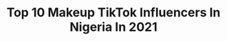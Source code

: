 ---
title: Top 10 Makeup TikTok Influencers In Nigeria In 2021
description: >-
  Find top makeup TikTok influencers in Nigeria in 2021. Most popular hashtags: #fyp #makeup #foryou #teamtennie.
platform: TikTok
hits: 16
text_top: See the best TikTok profiles on inBeat.
text_bottom: Our database holds 16 TikTok influencers like this in Nigeria for you to contact.
profiles:
  - username: "tinanutcrazy"
    fullname: >-
      Tina Samuel
    bio: >-
      Self taught makeup artist⭐️ IG:@tinanutcrazy Tinasamuelofficial@gmail.com
    location: "Nigeria"
    followers: 62000
    engagement: 1426
    commentsToLikes: 0.058605
    id: ck90z7dakcup00j782nf3in88
    verified: false
    hashtags: "#halloweenlooks, #instyle, #foryou, #fyp"
  - username: "deizwa"
    fullname: >-
      Deizwa
    bio: >-
      🇳🇬 I like to think I can dance, transition, lip sync & makeup🙈 20k please?🥺
    location: "Nigeria"
    followers: 10700
    engagement: 469
    commentsToLikes: 0.024996
    id: ckbfhnx6mdbci0j23kf0r6gyx
    verified: false
    hashtags: "#nigeriatiktok, #fyp, #duet, #savageremixchallange"
  - username: "jhayneey"
    fullname: >-
      Jhayne Michaels
    bio: >-
      You’re gonna love it here 😉 I reply comments 😉 Sign petition to end SARS in NG
    location: "Nigeria"
    followers: 73200
    engagement: 1643
    commentsToLikes: 0.098484
    id: ckb19yitvy6e40j23m0gjt1o2
    verified: false
    hashtags: "#grwm, #jhayneey, #fyp, #makeuptransformation"
  - username: "vickyforr"
    fullname: >-
      vicky_fortunatus
    bio: >-
      Wlc to my profile😊Kindly follow back,and don’t forget to drop a❤️in the vid👇🏽
    location: "Nigeria"
    followers: 11200
    engagement: 1464
    commentsToLikes: 0.119693
    id: ck9107a6ogmne0j78ugv4mjj5
    verified: false
    hashtags: "#makeup, #viral, #foryou, #halloween"
  - username: "obiekweretta"
    fullname: >-
      Loretta
    bio: >-
      #ENDSARS PLEASE SIGN THE PETITION BY CLICKING THE LINK BELOW!
    location: "Nigeria"
    followers: 24100
    engagement: 1447
    commentsToLikes: 0.062706
    id: ck9116r1wkmyt0j78ro6muq33
    verified: false
    hashtags: "#obiekweretta, #outfit, #fyp, #viralvideo"
  - username: "lebats"
    fullname: >-
      Christabel
    bio: >-
      Faouzia’s tune soothes my soul CEO of Rants 📩 hellolebats@gmail.com
    location: "Nigeria"
    followers: 64800
    engagement: 1520
    commentsToLikes: 0.035988
    id: ck9116i5lkkii0j78znpm6o9a
    verified: false
    hashtags: "#greenscreen, #jijing, #jiji, #foryou"
  - username: "miss_ejiga"
    fullname: >-
      Jemima Ejiga
    bio: >-
      I make myself look like different things for fun!
    location: "Nigeria"
    followers: 11000
    engagement: 1602
    commentsToLikes: 0.053985
    id: ck9116opukmcf0j78m2mduqnl
    verified: false
    hashtags: "#foryou, #teamtennie, #art, #tiktoknigeria"
  - username: "iamonyinyechi"
    fullname: >-
      Onyinye Efiokwu
    bio: >-
      Dm me on ig for promotions ✌🏾 🇳🇬 🇳🇬
    location: "Nigeria"
    followers: 95800
    engagement: 1501
    commentsToLikes: 0.014120
    id: ckc91ir5grj0l0j23jgkk9qpt
    verified: false
    hashtags: "#fyp, #iamonyinyechi, #makeuptransition, #beauty"
  - username: "e4ma"
    fullname: >-
      E4ma
    bio: >-
      Dancer | Creator INSTAGRAM : @e4ma_
    location: "Nigeria"
    followers: 444200
    engagement: 1483
    commentsToLikes: 0.010910
    id: ckc8djjso93tm0j23ztj9p6ek
    verified: true
    hashtags: "#e4ma, #makeup, #transition, #shorthair"
  - username: "enioluwa"
    fullname: >-
      📍Eni
    bio: >-
      📍Food 📍Grooming Enioluwaadeoluwa@gmail.com
    location: "Nigeria"
    followers: 13200
    engagement: 1087
    commentsToLikes: 0.028902
    id: ck9k6x8yx2ng20j78uein2fmy
    verified: false
    hashtags: "#fyp, #fy, #beautynation, #teamtennie"
---